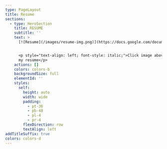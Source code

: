 ```yaml
---
type: PageLayout
title: Resume
sections:
  - type: HeroSection
    title: RESUME
    subtitle: ''
    text: >
      [![Resume](/images/resume-img.png)](https://docs.google.com/document/d/1r5iTEUh1yH7_5LLFVVpINVvuYnWxt2r1/preview?usp=drive_link\&ouid=110867465783915400562\&rtpof=true\&sd=true)


      <p style="text-align: left; font-style: italic;">Click image above to view
      my resume</p>
    actions: []
    colors: colors-b
    backgroundSize: full
    elementId: ''
    styles:
      self:
        height: auto
        width: wide
        padding:
          - pt-36
          - pb-48
          - pl-4
          - pr-4
        flexDirection: row
        textAlign: left
addTitleSuffix: true
colors: colors-d
---
```


